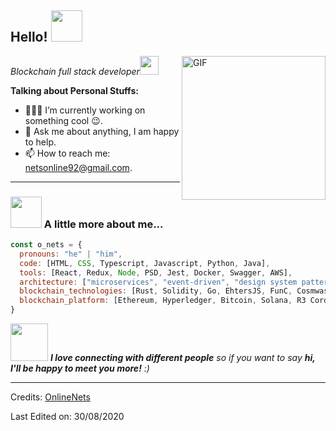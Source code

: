 <h2> Hello! <img src="https://media.giphy.com/media/mGcNjsfWAjY5AEZNw6/giphy.gif" width="50"></h2>
<img align='right' alt="GIF" src="https://media4.giphy.com/media/RbDKaczqWovIugyJmW/200w.webp?cid=ecf05e47yrznhyd4w1cnwbe3hlilpmls3c0mrsymhdzmzp5z&rid=200w.webp" width="230">
<p><em>Blockchain full stack developer<img src="https://media.giphy.com/media/WUlplcMpOCEmTGBtBW/giphy.gif" width="30"> 
</em></p>

**Talking about Personal Stuffs:**

- 👨🏽‍💻  I’m currently working on something cool :wink:. 
- 💬  Ask me about anything, I am happy to help.
- 📫  How to reach me: netsonline92@gmail.com.

***

### <img src="https://media.giphy.com/media/VgCDAzcKvsR6OM0uWg/giphy.gif" width="50"> A little more about me...  

```javascript
const o_nets = {
  pronouns: "he" | "him",
  code: [HTML, CSS, Typescript, Javascript, Python, Java],
  tools: [React, Redux, Node, PSD, Jest, Docker, Swagger, AWS],
  architecture: ["microservices", "event-driven", "design system pattern"],
  blockchain_technologies: [Rust, Solidity, Go, EhtersJS, FunC, Cosmwasm, Web3, Truffle, Cosmos SDK, DEX, NFT, DeFi],
  blockchain_platform: [Ethereum, Hyperledger, Bitcoin, Solana, R3 Corda, Tezos, Stellar, Dash, Binance, Polygon, EOSIO],
}
```

<img src="https://media.giphy.com/media/LnQjpWaON8nhr21vNW/giphy.gif" width="60"> <em><b>I love connecting with different people</b> so if you want to say <b>hi, I'll be happy to meet you more!</b> :)</em>

-----
Credits: [OnlineNets](https://github.com/OnlineNets)

Last Edited on: 30/08/2020
